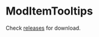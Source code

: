 # ModItemTooltips
Check [releases](https://github.com/Jofairden/ModItemTooltips/releases/) for download.
